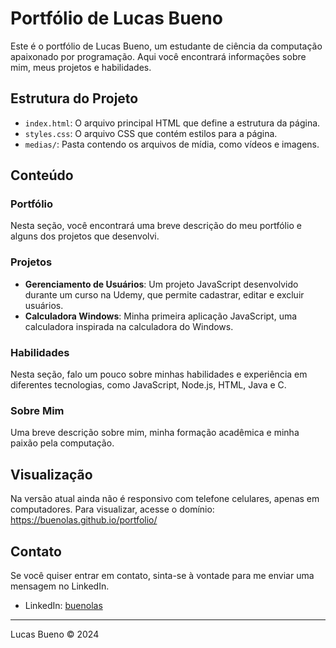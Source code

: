 # Portfólio de Lucas Bueno

Este é o portfólio de Lucas Bueno, um estudante de ciência da computação apaixonado por programação. Aqui você encontrará informações sobre mim, meus projetos e habilidades.

## Estrutura do Projeto

- `index.html`: O arquivo principal HTML que define a estrutura da página.
- `styles.css`: O arquivo CSS que contém estilos para a página.
- `medias/`: Pasta contendo os arquivos de mídia, como vídeos e imagens.

## Conteúdo

### Portfólio

Nesta seção, você encontrará uma breve descrição do meu portfólio e alguns dos projetos que desenvolvi.

### Projetos

- **Gerenciamento de Usuários**: Um projeto JavaScript desenvolvido durante um curso na Udemy, que permite cadastrar, editar e excluir usuários.
- **Calculadora Windows**: Minha primeira aplicação JavaScript, uma calculadora inspirada na calculadora do Windows.

### Habilidades

Nesta seção, falo um pouco sobre minhas habilidades e experiência em diferentes tecnologias, como JavaScript, Node.js, HTML, Java e C.

### Sobre Mim

Uma breve descrição sobre mim, minha formação acadêmica e minha paixão pela computação.

## Visualização

Na versão atual ainda não é responsivo com telefone celulares, apenas em computadores.
Para visualizar, acesse o domínio: https://buenolas.github.io/portfolio/

## Contato

Se você quiser entrar em contato, sinta-se à vontade para me enviar uma mensagem no LinkedIn.

- LinkedIn: [buenolas](https://www.linkedin.com/in/buenolas/)
---

Lucas Bueno &copy; 2024
